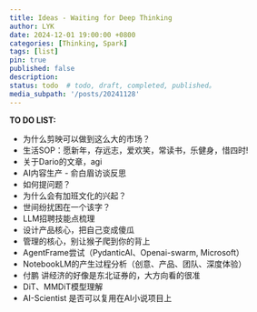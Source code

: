 ```yaml
---
title: Ideas - Waiting for Deep Thinking
author: LYK
date: 2024-12-01 19:00:00 +0800
categories: [Thinking, Spark]
tags: [list]
pin: true
published: false
description: 
status: todo  # todo, draft, completed, published。
media_subpath: '/posts/20241128'
---
```



**TO DO LIST:**  
- 为什么剪映可以做到这么大的市场？
- 生活SOP：愿新年，存远志，爱欢笑，常读书，乐健身，惜四时!
- 关于Dario的文章，agi
- AI内容生产 - 俞白眉访谈反思
- 如何提问题？
- 为什么会有加班文化的兴起？
- 世间纷扰困在一个该字？
- LLM招聘技能点梳理
- 设计产品核心，把自己变成傻瓜
- 管理的核心，别让猴子爬到你的背上
- AgentFrame尝试（PydanticAI、Openai-swarm, Microsoft）
- NotebookLM的产生过程分析（创意、产品、团队、深度体验）
- 付鹏 讲经济的好像是东北证券的，大方向看的很准
- DiT、MMDiT模型理解
- AI-Scientist 是否可以复用在AI小说项目上





